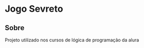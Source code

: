 <h1>Jogo Sevreto</h1>
<h2>Sobre</h2>
<p>Projeto utilizado nos cursos de lógica de programação da alura</p>
